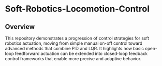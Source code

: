 # Soft-Robotics-Locomotion-Control

## Overview

This repository demonstrates a progression of control strategies for soft robotics actuation, moving from simple manual on-off control toward advanced methods that combine PID and LQR. It highlights how basic open-loop feedforward actuation can be extended into closed-loop feedback control frameworks that enable more precise and adaptive behavior.


